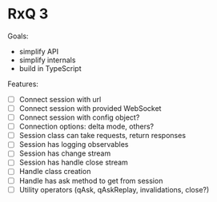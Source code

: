 # RxQ 3

Goals:
- simplify API
- simplify internals
- build in TypeScript

Features:
- [ ] Connect session with url
- [ ] Connect session with provided WebSocket
- [ ] Connect session with config object?
- [ ] Connection options: delta mode, others?
- [ ] Session class can take requests, return responses
- [ ] Session has logging observables
- [ ] Session has change stream
- [ ] Session has handle close stream
- [ ] Handle class creation
- [ ] Handle has ask method to get from session
- [ ] Utility operators (qAsk, qAskReplay, invalidations, close?)